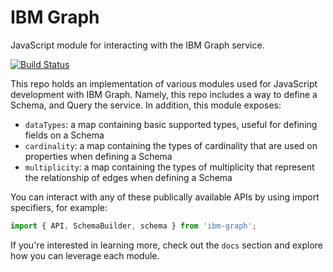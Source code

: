 IBM Graph
=========

JavaScript module for interacting with the IBM Graph service.

[![Build Status](https://travis-ci.org/joshblack/ibm-graph.svg?branch=master)](https://travis-ci.org/joshblack/ibm-graph)

This repo holds an implementation of various modules used for JavaScript development with IBM Graph. Namely, this repo includes a way to define a Schema, and Query the service. In addition, this module exposes:

- `dataTypes`: a map containing basic supported types, useful for defining fields on a Schema
- `cardinality`: a map containing the types of cardinality that are used on properties when defining a Schema
- `multiplicity`: a map containing the types of multiplicity that represent the relationship of edges when defining a Schema

You can interact with any of these publically available APIs by using import specifiers, for example:

```js
import { API, SchemaBuilder, schema } from 'ibm-graph';
```

If you're interested in learning more, check out the `docs` section and explore how you can leverage each module.

